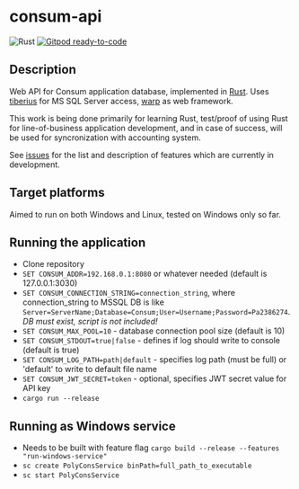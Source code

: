 # consum-api
![Rust](https://github.com/SpeedSX/consum-api/workflows/Rust/badge.svg?branch=master)
[![Gitpod ready-to-code](https://img.shields.io/badge/Gitpod-ready--to--code-blue?logo=gitpod)](https://gitpod.io/#https://github.com/SpeedSX/consum-api)
## Description
Web API for Consum application database, implemented in [Rust](https://www.rust-lang.org/). 
Uses [tiberius](https://github.com/prisma/tiberius) for MS SQL Server access, [warp](https://github.com/seanmonstar/warp) as web framework.

This work is being done primarily for learning Rust, test/proof of using Rust for line-of-business application development, and in case of success, will be used for syncronization with accounting system.

See [issues](https://github.com/SpeedSX/consum-api/issues) for the list and description of features which are currently in development.

## Target platforms
Aimed to run on both Windows and Linux, tested on Windows only so far.

## Running the application
- Clone repository
- `SET CONSUM_ADDR=192.168.0.1:8080` or whatever needed (default is 127.0.0.1:3030)
- `SET CONSUM_CONNECTION_STRING=connection_string`, where connection_string to MSSQL DB is like `Server=ServerName;Database=Consum;User=Username;Password=Pa2386274`. *DB must exist, script is not included!*
- `SET CONSUM_MAX_POOL=10` - database connection pool size (default is 10)
- `SET CONSUM_STDOUT=true|false` - defines if log should write to console (default is true)
- `SET CONSUM_LOG_PATH=path|default` - specifies log path (must be full) or 'default' to write to default file name
- `SET CONSUM_JWT_SECRET=token` - optional, specifies JWT secret value for API key
- `cargo run --release`

## Running as Windows service
- Needs to be built with feature flag `cargo build --release --features "run-windows-service"`
- `sc create PolyConsService binPath=full_path_to_executable`
- `sc start PolyConsService`
